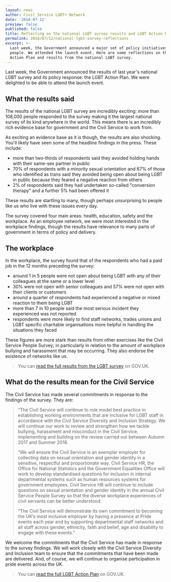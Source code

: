 ```yaml
---
layout: news
author: Civil Service LGBT+ Network
date: '2018-07-12'
preview: false
published: false
title: Reflecting on the national LGBT survey results and LGBT Action Plan
permalink: 2018/07/12/national-lgbt-survey-reflections
excerpt: >-
  Last week, the Government announced a major set of policy initiatives for LGBT
  people. We attended the launch event. Here are some reflections on the LGBT
  Action Plan and results from the national LGBT survey.
---
```

Last week, the Government announced the results of last year's national LGBT survey and its policy response: the LGBT Action Plan. We were delighted to be able to attend the launch event.

## What the results said

The results of the national LGBT survey are incredibly exciting: more than 108,000 people responded to the survey making it the largest national survey of its kind anywhere in the world. This means there is an incredibly rich evidence base for government and the Civil Service to work from. 

As exciting an evidence base as it is though, the results are also shocking. You'll likely have seen some of the headline findings in the press. These include:

- more than two-thirds of respondents said they avoided holding hands with their same-sex partner in public
- 70% of respondents with a minority sexual orientation and 67% of those who identified as trans said they avoided being open about being LGBT in public because they feared a negative reaction from others
- 2% of respondents said they had undertaken so-called "conversion therapy" and a further 5% had been offered it

These results are startling to many, though perhaps unsurprising to people like us who live with these issues every day. 

The survey covered four main areas: health, education, safety and the workplace. As an employee network, we were most interested in the workplace findings, though the results have relevance to many parts of government in terms of policy and delivery.

## The workplace

In the workplace, the survey found that of the respondents who had a paid job in the 12 months preceding the survey:

- around 1 in 5 people were not open about being LGBT with any of their colleagues at the same or a lower level
- 30% were not open with senior colleagues and 57% were not open with their clients or customers
- around a quarter of respondents had experienced a negative or mixed reaction to them being LGBT
- more than 7 in 10 people said the most serious incident they experienced was not reported
- respondents were more likely to find staff networks, trades unions and LGBT specific charitable organisations more helpful in handling the situations they faced

These figures are more stark than results from other exercises like the Civil Service People Survey; in particularly in relation to the amount of workplace bullying and harassment that may be occurring. They also endorse the existence of networks like us. 

> You can [read the full results from the LGBT survey](https://www.gov.uk/government/publications/national-lgbt-survey-summary-report) on GOV.UK.

## What do the results mean for the Civil Service

The Civil Service has made several commitments in response to the findings of the survey. They are:

> “The Civil Service will continue to role model best practice in establishing working environments that are inclusive for LGBT staff in accordance with the Civil Service Diversity and Inclusion Strategy. We will continue our work to review and strengthen how we tackle bullying, harassment and misconduct in the Civil Service, implementing and building on the review carried out between Autumn 2017 and Summer 2018.
> 
> “We will ensure the Civil Service is an exemplar employer for collecting data on sexual orientation and gender identity in a sensitive, respectful and proportionate way. Civil Service HR, the Office for National Statistics and the Government Equalities Office will work to develop standardised questions for inclusion in internal departmental systems such as human resources systems for government employees. Civil Service HR will continue to include questions on sexual orientation and gender identity in the annual Civil Service People Survey so that the diverse workplace experiences of civil servants can be better understood.
> 
> “The Civil Service will demonstrate its own commitment to becoming the UK’s most inclusive employer by having a presence at Pride events each year and by supporting departmental staff networks and all staff across gender, ethnicity, faith and belief, age and disability to engage with these events.”

We welcome the commitments that the Civil Service has made in response to the survey findings. We will work closely with the Civil Service Diversity and Inclusion team to ensure that the commitments that have been made are delivered. And, of course, we will continue to organise participation in pride events across the UK.

> You can [read the full LGBT Action Plan](https://www.gov.uk/government/publications/lgbt-action-plan-2018-improving-the-lives-of-lesbian-gay-bisexual-and-transgender-people) on GOV.UK.

